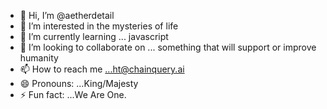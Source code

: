 - 👋 Hi, I’m @aetherdetail
- 👀 I’m interested in the mysteries of life
- 🌱 I’m currently learning ... javascript
- 💞️ I’m looking to collaborate on ... something that will support or improve humanity
- 📫 How to reach me ...ht@chainquery.ai
- 😄 Pronouns: ...King/Majesty
- ⚡ Fun fact: ...We Are One.

<!---
aetherdetail/aetherdetail is a ✨ special ✨ repository because its `README.md` (this file) appears on your GitHub profile.
You can click the Preview link to take a look at your changes.
--->
